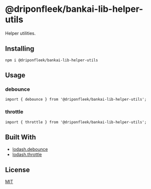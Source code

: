 # @driponfleek/bankai-lib-helper-utils
Helper utilities.

## Installing
```
npm i @driponfleek/bankai-lib-helper-utils
```

## Usage

### debounce

```
import { debounce } from '@driponfleek/bankai-lib-helper-utils';
```

### throttle

```
import { throttle } from '@driponfleek/bankai-lib-helper-utils';
```

## Built With
* [lodash.debounce](https://www.npmjs.com/package/lodash.debounce)
* [lodash.throttle](https://www.npmjs.com/package/lodash.throttle)

## License
[MIT](../../../LICENSE)